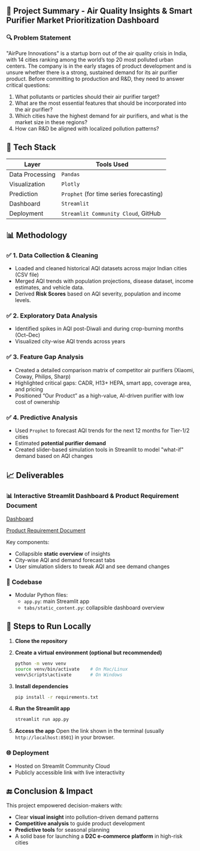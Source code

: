 ## 📘 Project Summary -  Air Quality Insights & Smart Purifier Market Prioritization Dashboard

### 🔍 **Problem Statement**
"AirPure Innovations" is a startup born out of the air quality crisis in India, with 14 cities ranking among the world’s top 20 most polluted urban centers. The company is in the early stages of product development and is unsure whether there is a strong, sustained demand for its air purifier product. Before committing to production and R&D, they need to answer critical questions:
1. What pollutants or particles should their air purifier target?
2. What are the most essential features that should be incorporated into the air purifier?
3. Which cities have the highest demand for air purifiers, and what is the market size in these regions?
4. How can R&D be aligned with localized pollution patterns?

## 🔧 Tech Stack

| Layer           | Tools Used                              |
| --------------- | --------------------------------------- |
| Data Processing | `Pandas`                      |
| Visualization   | `Plotly`      |
| Prediction      | `Prophet` (for time series forecasting) |
| Dashboard       | `Streamlit`       |
| Deployment      | `Streamlit Community Cloud`, GitHub     |


## 📊 Methodology
### ✅ **1. Data Collection & Cleaning**
* Loaded and cleaned historical AQI datasets across major Indian cities (CSV file)
* Merged AQI trends with population projections, disease dataset, income estimates, and vehicle data.
* Derived **Risk Scores** based on AQI severity, population and income levels.

### ✅ **2. Exploratory Data Analysis**
* Identified spikes in AQI post-Diwali and during crop-burning months (Oct–Dec)
* Visualized city-wise AQI trends across years

### ✅ **3. Feature Gap Analysis**
* Created a detailed comparison matrix of competitor air purifiers (Xiaomi, Coway, Philips, Sharp)
* Highlighted critical gaps: CADR, H13+ HEPA, smart app, coverage area, and pricing
* Positioned “Our Product” as a high-value, AI-driven purifier with low cost of ownership
  
### ✅ **4. Predictive Analysis**
* Used `Prophet` to forecast AQI trends for the next 12 months for Tier-1/2 cities
* Estimated **potential purifier demand** 
* Created slider-based simulation tools in Streamlit to model "what-if" demand based on AQI changes


## 📈 Deliverables
### 📊 **Interactive Streamlit Dashboard & Product Requirement Document**
[Dashboard](https://aqianalysis-dfjvztzrg6rpcbrdz5ymya.streamlit.app/)

[Product Requirement Document](https://github.com/Sugiuma/Air-Quality/blob/main/Product_Req_Doc.md)

Key components:
* Collapsible **static overview** of insights
* City-wise AQI and demand forecast tabs
* User simulation sliders to tweak AQI and see demand changes

### 📁 **Codebase**
* Modular Python files:
  * `app.py`: main Streamlit app
  * `tabs/static_content.py`: collapsible dashboard overview


## 🚀 Steps to Run Locally
1. **Clone the repository**

2. **Create a virtual environment (optional but recommended)**
   ```bash
   python -m venv venv
   source venv/bin/activate    # On Mac/Linux
   venv\Scripts\activate       # On Windows
   ```
3. **Install dependencies**
   ```bash
   pip install -r requirements.txt
   ```
   
4. **Run the Streamlit app**
   ```bash
   streamlit run app.py
   ```

5. **Access the app**
   Open the link shown in the terminal (usually `http://localhost:8501`) in your browser.
 
### 🌐 **Deployment**
* Hosted on Streamlit Community Cloud
* Publicly accessible link with live interactivity

## 🔚 Conclusion & Impact
This project empowered decision-makers with:
* Clear **visual insight** into pollution-driven demand patterns
* **Competitive analysis** to guide product development
* **Predictive tools** for seasonal planning
* A solid base for launching a **D2C e-commerce platform** in high-risk cities


     

  


